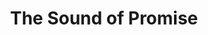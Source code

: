 ---
pid: ws62
title: The Sound of Promise
location_transcription: City Hall Courtyard + City Parks
coordinates: "[-75.16366130825, 39.953114988277]"
zipcode: '19119'
gen_neighborhood: Northwest Philadelphia
neighborhood: Mount Airy
outside_phl: 
age: '60'
age_range: 60-69
instagram: 
image_file_name: ws_62.jpg
proposal_transcription: |-
  An audio monument - music, music/sounds created by city, music/sounds of nature in the city.
  People can hum, sing, or play an instrument. City itself provides the beat/background.
  Have megaphone for each ear so ever person can hear inspiring sounds, launch into song or spoken word, create a new TSOP/The Sound of Philadelphia.
topic: Music
topic_summary: 0, 0
type: Audio
keywords_other: 
credit: 
image_labels: 
twitter: 
facebook: 
permalink: "/monuments/ws62/"
layout: item-page
---